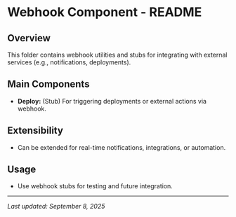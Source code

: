 # Webhook Component - README

## Overview
This folder contains webhook utilities and stubs for integrating with external services (e.g., notifications, deployments).

## Main Components
- **Deploy:** (Stub) For triggering deployments or external actions via webhook.

## Extensibility
- Can be extended for real-time notifications, integrations, or automation.

## Usage
- Use webhook stubs for testing and future integration.

---

_Last updated: September 8, 2025_
